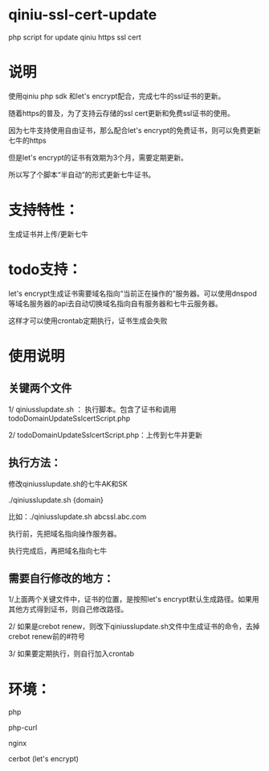 # qiniu-ssl-cert-update

php script for update qiniu https ssl cert

# 说明

使用qiniu php sdk 和let's encrypt配合，完成七牛的ssl证书的更新。

随着https的普及，为了支持云存储的ssl cert更新和免费ssl证书的使用。

因为七牛支持使用自由证书，那么配合let's encrypt的免费证书，则可以免费更新七牛的https

但是let's encrypt的证书有效期为3个月，需要定期更新。

所以写了个脚本“半自动”的形式更新七牛证书。

# 支持特性：

生成证书并上传/更新七牛

# todo支持：

let's encrypt生成证书需要域名指向“当前正在操作的”服务器。可以使用dnspod等域名服务器的api去自动切换域名指向自有服务器和七牛云服务器。

这样才可以使用crontab定期执行，证书生成会失败

# 使用说明


## 关键两个文件

1/ qiniusslupdate.sh ： 执行脚本。包含了证书和调用todoDomainUpdateSslcertScript.php

2/ todoDomainUpdateSslcertScript.php：上传到七牛并更新

## 执行方法：

修改qiniusslupdate.sh的七牛AK和SK

./qiniusslupdate.sh {domain}

比如：./qiniusslupdate.sh abcssl.abc.com

执行前，先把域名指向操作服务器。

执行完成后，再把域名指向七牛

## 需要自行修改的地方：

1/上面两个关键文件中，证书的位置，是按照let's encrypt默认生成路径。如果用其他方式得到证书，则自己修改路径。

2/ 如果是crebot renew，则改下qiniusslupdate.sh文件中生成证书的命令，去掉crebot renew前的#符号

3/ 如果要定期执行，则自行加入crontab

# 环境：

php

php-curl

nginx

cerbot (let's encrypt)




